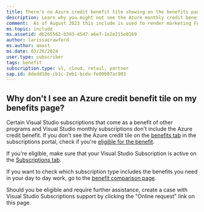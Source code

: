 ```yaml
---
title: There's no Azure credit benefit tile showing on the benefits page in the subscriptions portal
description: Learn why you might not see the Azure monthly credit benefit in your subscription.
comment:  As of August 2023 this include is used to render marketing FAQ content for VS Subscriptions in the following portals - VSCom, Manage, and My portals. It was not used for learn.microsoft.com content at that time. SMEs are Evan Windom and Larissa Crawford of Red Door Collaborative and Sharvari Dighe.
ms.topic: include
ms.assetid: db265562-b393-4547-a6e7-1e2e215e0169
author: larissacrawford
ms.author: amast
ms.date: 03/26/2024
user.type: subscriber
tags: benefit
subscription.type: vl, cloud, retail, partner
sap.id: 8dedd10e-cb1c-2eb1-bcda-fe00b07ac903
---
```


## Why don't I see an Azure credit benefit tile on my benefits page?
Certain Visual Studio subscriptions that come as a benefit of other programs and Visual Studio monthly subscriptions don't include the Azure credit benefit. If you don't see the Azure credit tile on the [benefits tab](https://my.visualstudio.com/benefits) in the subscriptions portal, check if you're [eligible for the benefit](https://learn.microsoft.com/visualstudio/subscriptions/vs-azure-eligibility).

If you're eligible, make sure that your Visual Studio Subscription is active on the [Subscriptions tab](https://my.visualstudio.com/subscriptions).

If you want to check which subscription type includes the benefits you need in your day to day work, go to the [benefit comparison page](https://visualstudio.microsoft.com/subscriptions/#benefits).

Should you be eligible and require further assistance, create a case with Visual Studio Subscriptions support by clicking the "Online request" link on this page.